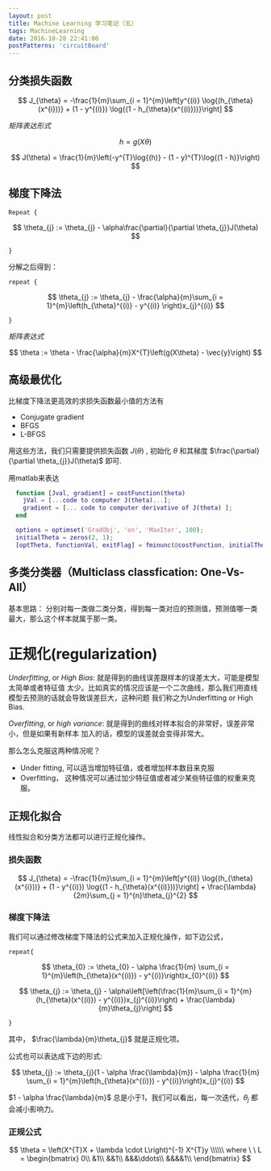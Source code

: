 ```yaml
---
layout: post
title: Machine Learning 学习笔记（五）
tags: MachineLearning
date: 2016-10-28 22:41:00
postPatterns: 'circuitBoard'
---
```


## 分类损失函数 

$$
J_{\theta} = -\frac{1}{m}\sum_{i = 1}^{m}\left[y^{(i)} \log{(h_{\theta}(x^{i}))} + (1 - y^{(i)})
              \log{(1 - h_{\theta}(x^{(i)}))}\right]
$$

*矩阵表达形式*

$$
h = g(X\theta)
$$

$$
J(\theta) = \frac{1}{m}\left(-y^{T}\log{(h)} - (1 - y)^{T}\log{(1 - h)}\right)
$$

## 梯度下降法

`Repeat {`

$$
\theta_{j} := \theta_{j} - \alpha\frac{\partial}{\partial \theta_{j}}J(\theta) 
$$

`}`

分解之后得到：

`repeat {`

$$
\theta_{j} := \theta_{j} - \frac{\alpha}{m}\sum_{i = 1}^{m}\left(h_{\theta}^{(i)} - y^{(i)} \right)x_{j}^{(i)}
$$

`}`

*矩阵表达式*

$$
\theta := \theta - \frac{\alpha}{m}X^{T}\left(g(X\theta) - \vec{y}\right)
$$

## 高级最优化

比梯度下降法更高效的求损失函数最小值的方法有

* Conjugate gradient
* BFGS
* L-BFGS

用这些方法，我们只需要提供损失函数 $J(\theta)$ , 初始化  $\theta$  和其梯度 $\frac{\partial}{\partial \theta_{j}}J(\theta)$  即可.

用matlab来表达

```matlab
  function [Jval, gradient] = costFunction(theta)
    jVal = [...code to computer J(theta)...];
    gradient = [... code to computer derivative of J(theta) ];
  end
```

```matlab
  options = optimset('GradObj', 'on', 'MaxIter', 100);
  initialTheta = zeros(2, 1);
  [optTheta, functionVal, exitFlag] = fminunc(@costFunction, initialTheta, options);
```

## 多类分类器（Multiclass classfication: One-Vs-All）

基本思路： 分别对每一类做二类分类，得到每一类对应的预测值，预测值哪一类最大，那么这个样本就属于那一类。

# 正规化(regularization)

*Underfitting*, or *High Bias*: 就是得到的曲线误差跟样本的误差太大，可能是模型太简单或者特征值
太少。比如真实的情况应该是一个二次曲线，那么我们用直线模型去预测的话就会导致误差巨大，这种问题
我们称之为Underfitting or High Bias. 

*Overfitting*, or *high variance*: 就是得到的曲线对样本拟合的非常好，误差非常小，但是如果有新样本
加入的话，模型的误差就会变得非常大。

那么怎么克服这两种情况呢？

* Under	fitting, 可以适当增加特征值，或者增加样本数目来克服
* Overfitting， 这种情况可以通过加少特征值或者减少某些特征值的权重来克服。

## 正规化拟合

线性拟合和分类方法都可以进行正规化操作。

### 损失函数

$$
J_{\theta} = -\frac{1}{m}\sum_{i = 1}^{m}\left[y^{(i)} \log{(h_{\theta}(x^{i}))} + (1 - y^{(i)})
              \log{(1 - h_{\theta}(x^{(i)}))}\right] + \frac{\lambda}{2m}\sum_{j = 1}^{n}\theta_{j}^{2}
$$

### 梯度下降法

我们可以通过修改梯度下降法的公式来加入正规化操作，如下边公式，

```
repeat{
```
$$
\theta_{0} := \theta_{0} - \alpha \frac{1}{m} \sum_{i = 1}^{m}\left(h_{\theta}(x^{(i)}) - y^{(i)}\right)x_{0}^{(i)}
$$

$$
\theta_{j} := \theta_{j} - \alpha\left[\left(\frac{1}{m}\sum_{i = 1}^{m}(h_{\theta}(x^{(i)}) - y^{(i)})x_{j}^{(i)}\right) + \frac{\lambda}{m}\theta_{j}\right]
$$
```
}
```

其中， $\frac{\lambda}{m}\theta_{j}$ 就是正规化项。

公式也可以表达成下边的形式:

$$
\theta_{j} := \theta_{j}(1 - \alpha \frac{\lambda}{m}) - \alpha \frac{1}{m} \sum_{i = 1}^{m}\left(h_{\theta}(x^{(i)}) - y^{(i)}\right)x_{j}^{(i)}
$$

$1 - \alpha \frac{\lambda}{m}$ 总是小于1，我们可以看出，每一次迭代，$\theta_{j}$ 都会减小影响力。

### 正规公式

$$
\theta = \left(X^{T}X + \lambda \cdot L\right)^{-1} X^{T}y \\\\\\
where \ \ L = 
\begin{bmatrix}
0\\
&1\\
&&1\\
&&&\ddots\\
&&&&1\\
\end{bmatrix}
$$

